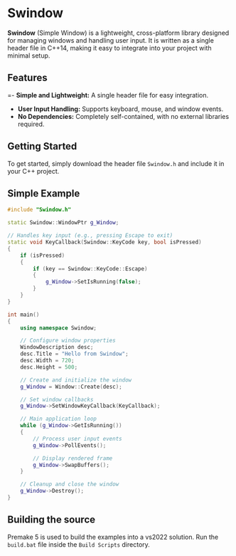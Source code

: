 # Swindow

**Swindow** (Simple Window) is a lightweight, cross-platform library designed for managing windows and handling user input. It is written as a single header file in C++14, making it easy to integrate into your project with minimal setup.

## Features

=- **Simple and Lightweight:** A single header file for easy integration.
- **User Input Handling:** Supports keyboard, mouse, and window events.
- **No Dependencies:** Completely self-contained, with no external libraries required.

## Getting Started

To get started, simply download the header file `Swindow.h` and include it in your C++ project.

## Simple Example

```cpp
#include "Swindow.h"

static Swindow::WindowPtr g_Window;

// Handles key input (e.g., pressing Escape to exit)
static void KeyCallback(Swindow::KeyCode key, bool isPressed)
{
	if (isPressed)
	{
		if (key == Swindow::KeyCode::Escape)
		{
			g_Window->SetIsRunning(false);
		}
	}
}

int main()
{
	using namespace Swindow;

	// Configure window properties
	WindowDescription desc;
	desc.Title = "Hello from Swindow";
	desc.Width = 720;
	desc.Height = 500;

	// Create and initialize the window
	g_Window = Window::Create(desc);

	// Set window callbacks
	g_Window->SetWindowKeyCallback(KeyCallback);

	// Main application loop
	while (g_Window->GetIsRunning())
	{
		// Process user input events
		g_Window->PollEvents();

		// Display rendered frame
		g_Window->SwapBuffers();
	}

	// Cleanup and close the window
	g_Window->Destroy();
}
```

## Building the source

Premake 5 is used to build the examples into a vs2022 solution. Run the `build.bat` file inside the `Build Scripts` directory. 



